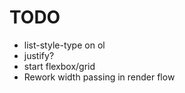 # TODO

- list-style-type on ol
- justify?
- start flexbox/grid
- Rework width passing in render flow
